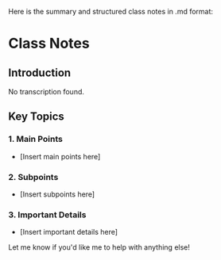Here is the summary and structured class notes in .md format:

**Class Notes**
================

**Introduction**
---------------

No transcription found.

**Key Topics**
-------------

### 1. Main Points

* [Insert main points here]

### 2. Subpoints

* [Insert subpoints here]

### 3. Important Details

* [Insert important details here]

Let me know if you'd like me to help with anything else!